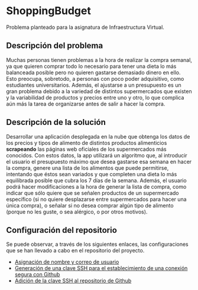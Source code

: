 # ShoppingBudget
Problema planteado para la asignatura de Infraestructura Virtual.

## Descripción del problema
Muchas personas tienen problemas a la hora de realizar la compra semanal, ya que quieren comprar todo lo necesario para tener una dieta lo más balanceada posible pero no quieren gastarse demasiado dinero en ello. Esto preocupa, sobretodo, a personas con poco poder adquisitivo, como estudiantes universitarios. Además, el ajustarse a un presupuesto es un gran problema debido a la variedad de distintos supermercados que existen y la variabilidad de productos y precios entre uno y otro, lo que complica aún más la tarea de organizarse antes de salir a hacer la compra.

## Descripción de la solución
Desarrollar una aplicación desplegada en la nube que obtenga los datos de los precios y tipos de alimento de distintos productos alimenticios **scrapeando** las páginas web oficiales de los supermercados más conocidos. Con estos datos, la app utilizará un algoritmo que, al introducir el usuario el presupuesto máximo que desea gastarse esa semana en hacer la compra, genere una lista de los alimentos que puede permitirse, intentando que éstos sean variados y que completen una dieta lo más equilibrada posible que cubra los 7 días de la semana. Además, el usuario podrá hacer modificaciones a la hora de generar la lista de compra, como indicar que sólo quiere que se señalen productos de un supermercado específico (si no quiere desplazarse entre supermercados para hacer una única compra), o señalar si no desea comprar algún tipo de alimento (porque no les guste, o sea alérgico, o por otros motivos).

## Configuración del repositorio
Se puede observar, a través de los siguientes enlaces, las configuraciones que se han llevado a cabo en el repositorio del proyecto.
- [Asignación de nombre y correo de usuario](./configuracion/nombre_correo.png)
- [Generación de una clave SSH para el establecimiento de una conexión segura con Github](./configuracion/generar_clave.png)
- [Adición de la clave SSH al repositorio de Github](./configuracion/añadir_clave.png) 
